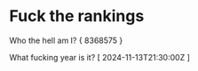 # Fuck the rankings

Who the hell am I?
{ 8368575 }

What fucking year is it?
[ 2024-11-13T21:30:00Z ]
